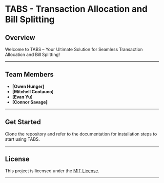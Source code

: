 # TABS - Transaction Allocation and Bill Splitting

## Overview

Welcome to TABS – Your Ultimate Solution for Seamless Transaction Allocation and Bill Splitting!

---

## Team Members

- **[Owen Hunger]**
- **[Mitchell Cootauco]**
- **[Evan Yu]**
- **[Connor Savage]**

---

## Get Started

Clone the repository and refer to the documentation for installation steps to start using TABS.

---

## License

This project is licensed under the [MIT License](LICENSE).

---
